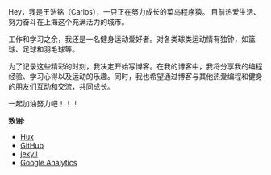 Hey，我是王浩铭（Carlos），一只正在努力成长的菜鸟程序猿。
目前热爱生活、努力奋斗在上海这个充满活力的城市。

工作和学习之余，我还是一名健身运动爱好者。对各类球类运动情有独钟，如篮球、足球和羽毛球等。

为了记录这些精彩的时刻，我决定开始写博客。在我的博客中，我将分享我的编程经验、学习心得以及运动的乐趣。同时，我也希望通过博客与其他热爱编程和健身的朋友们互动和交流，共同成长。

一起加油努力吧！！！







**致谢:**

- [Hux](https://github.com/huxpro)
- [GitHub](https://github.com/)
- [jekyll](http://jekyll.com.cn/)
- [Google Analytics](https://analytics.google.com/analytics)
